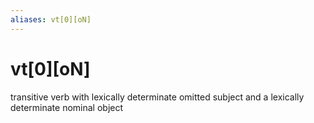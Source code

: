 ```yaml
---
aliases: vt[0][oN]
---
```

# vt[0][oN]

transitive verb with lexically determinate omitted subject and a lexically determinate nominal object